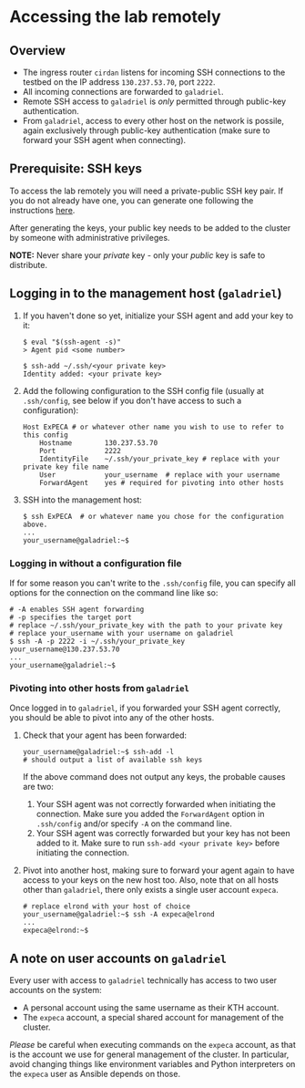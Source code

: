 # Accessing the lab remotely

## Overview

- The ingress router `cirdan` listens for incoming SSH connections to the testbed on the IP address `130.237.53.70`, port `2222`.
- All incoming connections are forwarded to `galadriel`.
- Remote SSH access to `galadriel` is *only* permitted through public-key authentication.
- From `galadriel`, access to every other host on the network is possile, again exclusively through public-key authentication (make sure to forward your SSH agent when connecting).

## Prerequisite: SSH keys

To access the lab remotely you will need a private-public SSH key pair.
If you do not already have one, you can generate one following the instructions [here](https://docs.github.com/en/github/authenticating-to-github/connecting-to-github-with-ssh/generating-a-new-ssh-key-and-adding-it-to-the-ssh-agent).

After generating the keys, your public key needs to be added to the cluster by someone with administrative privileges.

**NOTE:** Never share your *private* key - only your *public* key is safe to distribute.

## Logging in to the management host (`galadriel`)

1. If you haven't done so yet, initialize your SSH agent and add your key to it:

    ``` console
    $ eval "$(ssh-agent -s)"
    > Agent pid <some number>

    $ ssh-add ~/.ssh/<your private key>
    Identity added: <your private key>
    ```

2. Add the following configuration to the SSH config file (usually at `.ssh/config`, see below if you don't have access to such a configuration):

    ``` text
    Host ExPECA # or whatever other name you wish to use to refer to this config
        Hostname        130.237.53.70
        Port            2222
        IdentityFile    ~/.ssh/your_private_key # replace with your private key file name
        User            your_username  # replace with your username
        ForwardAgent    yes # required for pivoting into other hosts
    ```

3. SSH into the management host:

    ``` console
    $ ssh ExPECA  # or whatever name you chose for the configuration above.
    ...
    your_username@galadriel:~$
    ```

### Logging in without a configuration file

If for some reason you can't write to the `.ssh/config` file, you can specify all options for the connection on the command line like so:

``` console
# -A enables SSH agent forwarding
# -p specifies the target port
# replace ~/.ssh/your_private_key with the path to your private key
# replace your_username with your username on galadriel
$ ssh -A -p 2222 -i ~/.ssh/your_private_key your_username@130.237.53.70 
...
your_username@galadriel:~$
```

### Pivoting into other hosts from `galadriel`

Once logged in to `galadriel`, if you forwarded your SSH agent correctly, you should be able to pivot into any of the other hosts.

1. Check that your agent has been forwarded:

    ``` console
    your_username@galadriel:~$ ssh-add -l
    # should output a list of available ssh keys
    ```

    If the above command does not output any keys, the probable causes are two:

    1. Your SSH agent was not correctly forwarded when initiating the connection.
        Make sure you added the `ForwardAgent` option in `.ssh/config` and/or specify `-A` on the command line.
    2. Your SSH agent was correctly forwarded but your key has not been added to it.
        Make sure to run `ssh-add <your private key>` before initiating the connection.

2. Pivot into another host, making sure to forward your agent again to have access to your keys on the new host too. Also, note that on all hosts other than `galadriel`, there only exists a single user account `expeca`.

    ``` console
    # replace elrond with your host of choice
    your_username@galadriel:~$ ssh -A expeca@elrond 
    ...
    expeca@elrond:~$ 
    ```


## A note on user accounts on `galadriel`

Every user with access to `galadriel` technically has access to two user accounts on the system:

- A personal account using the same username as their KTH account.
- The `expeca` account, a special shared account for management of the cluster.

*Please* be careful when executing commands on the `expeca` account, as that is the account we use for general management of the cluster.
In particular, avoid changing things like environment variables and Python interpreters on the `expeca` user as Ansible depends on those.

